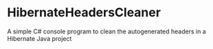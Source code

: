 # HibernateHeadersCleaner
A simple C# console program to clean the autogenerated headers in a Hibernate Java project
